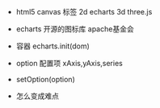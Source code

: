 - html5 canvas 标签
  2d echarts
  3d three.js
- echarts 开源的图标库 apache基金会
- 容器 echarts.init(dom)
- option 配置项
  xAxis,yAxis,series
  
- setOption(option)

- 怎么变成难点